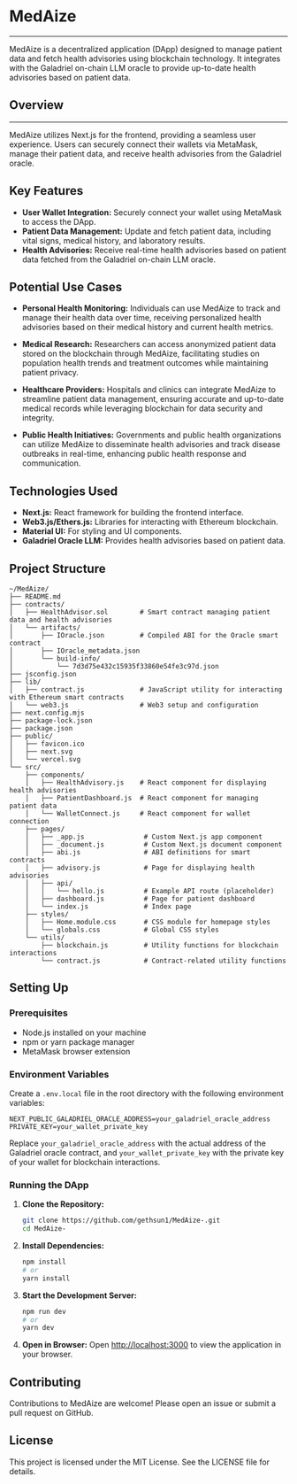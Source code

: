 
# MedAize
----
MedAize is a decentralized application (DApp) designed to manage patient data and fetch health advisories using blockchain technology. It integrates with the Galadriel on-chain LLM oracle to provide up-to-date health advisories based on patient data.

## Overview
---

MedAize utilizes Next.js for the frontend, providing a seamless user experience. Users can securely connect their wallets via MetaMask, manage their patient data, and receive health advisories from the Galadriel oracle.

## Key Features

- **User Wallet Integration:** Securely connect your wallet using MetaMask to access the DApp.
- **Patient Data Management:** Update and fetch patient data, including vital signs, medical history, and laboratory results.
- **Health Advisories:** Receive real-time health advisories based on patient data fetched from the Galadriel on-chain LLM oracle.

## Potential Use Cases

- **Personal Health Monitoring:** Individuals can use MedAize to track and manage their health data over time, receiving personalized health advisories based on their medical history and current health metrics.
  
- **Medical Research:** Researchers can access anonymized patient data stored on the blockchain through MedAize, facilitating studies on population health trends and treatment outcomes while maintaining patient privacy.

- **Healthcare Providers:** Hospitals and clinics can integrate MedAize to streamline patient data management, ensuring accurate and up-to-date medical records while leveraging blockchain for data security and integrity.

- **Public Health Initiatives:** Governments and public health organizations can utilize MedAize to disseminate health advisories and track disease outbreaks in real-time, enhancing public health response and communication.

## Technologies Used

- **Next.js:** React framework for building the frontend interface.
- **Web3.js/Ethers.js:** Libraries for interacting with Ethereum blockchain.
- **Material UI:** For styling and UI components.
- **Galadriel Oracle LLM:** Provides health advisories based on patient data.

## Project Structure

```
~/MedAize/
├── README.md
├── contracts/
│   ├── HealthAdvisor.sol        # Smart contract managing patient data and health advisories
│   └── artifacts/
│       ├── IOracle.json         # Compiled ABI for the Oracle smart contract
│       ├── IOracle_metadata.json
│       └── build-info/
│           └── 7d3d75e432c15935f33860e54fe3c97d.json
├── jsconfig.json
├── lib/
│   ├── contract.js              # JavaScript utility for interacting with Ethereum smart contracts
│   └── web3.js                  # Web3 setup and configuration
├── next.config.mjs
├── package-lock.json
├── package.json
├── public/
│   ├── favicon.ico
│   ├── next.svg
│   └── vercel.svg
└── src/
    ├── components/
    │   ├── HealthAdvisory.js    # React component for displaying health advisories
    │   ├── PatientDashboard.js  # React component for managing patient data
    │   └── WalletConnect.js     # React component for wallet connection
    ├── pages/
    │   ├── _app.js               # Custom Next.js app component
    │   ├── _document.js          # Custom Next.js document component
    │   ├── abi.js                # ABI definitions for smart contracts
    │   ├── advisory.js           # Page for displaying health advisories
    │   ├── api/
    │   │   └── hello.js          # Example API route (placeholder)
    │   ├── dashboard.js          # Page for patient dashboard
    │   └── index.js              # Index page
    ├── styles/
    │   ├── Home.module.css       # CSS module for homepage styles
    │   └── globals.css           # Global CSS styles
    └── utils/
        ├── blockchain.js         # Utility functions for blockchain interactions
        └── contract.js           # Contract-related utility functions
```

## Setting Up

### Prerequisites

- Node.js installed on your machine
- npm or yarn package manager
- MetaMask browser extension

### Environment Variables

Create a `.env.local` file in the root directory with the following environment variables:

```
NEXT_PUBLIC_GALADRIEL_ORACLE_ADDRESS=your_galadriel_oracle_address
PRIVATE_KEY=your_wallet_private_key
```

Replace `your_galadriel_oracle_address` with the actual address of the Galadriel oracle contract, and `your_wallet_private_key` with the private key of your wallet for blockchain interactions.

### Running the DApp

1. **Clone the Repository:**
   ```bash
   git clone https://github.com/gethsun1/MedAize-.git
   cd MedAize-
   ```

2. **Install Dependencies:**
   ```bash
   npm install
   # or
   yarn install
   ```

3. **Start the Development Server:**
   ```bash
   npm run dev
   # or
   yarn dev
   ```

4. **Open in Browser:**
   Open [http://localhost:3000](http://localhost:3000) to view the application in your browser.

## Contributing

Contributions to MedAize are welcome! Please open an issue or submit a pull request on GitHub.

## License

This project is licensed under the MIT License. See the LICENSE file for details.
```
